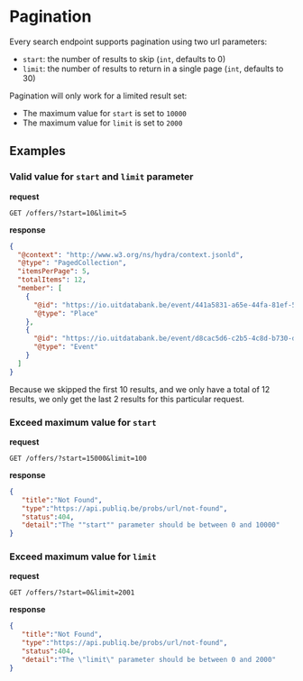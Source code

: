 # Pagination

Every search endpoint supports pagination using two url parameters:

* `start`: the number of results to skip (`int`, defaults to 0)
* `limit`: the number of results to return in a single page (`int`, defaults to 30)

Pagination will only work for a limited result set:

* The maximum value for `start` is set to `10000`
* The maximum value for `limit` is set to `2000`

## Examples

### Valid value for `start` and `limit` parameter

**request**

```
GET /offers/?start=10&limit=5
```

**response**

```json
{
  "@context": "http://www.w3.org/ns/hydra/context.jsonld",
  "@type": "PagedCollection",
  "itemsPerPage": 5,
  "totalItems": 12,
  "member": [
    {
      "@id": "https://io.uitdatabank.be/event/441a5831-a65e-44fa-81ef-5c47e9c57a05",
      "@type": "Place"
    },
    {
      "@id": "https://io.uitdatabank.be/event/d8cac5d6-c2b5-4c8d-b730-d9801a920c89",
      "@type": "Event"
    }
  ]
}
```

Because we skipped the first 10 results, and we only have a total of 12 results, we only get the last 2 results for this particular request.

### Exceed maximum value for `start`

**request**

```
GET /offers/?start=15000&limit=100
```

**response**

```json
{
   "title":"Not Found",
   "type":"https://api.publiq.be/probs/url/not-found",
   "status":404,
   "detail":"The ""start"" parameter should be between 0 and 10000"
}
```

### Exceed maximum value for `limit`

**request**

```
GET /offers/?start=0&limit=2001
```

**response**

```json
{
   "title":"Not Found",
   "type":"https://api.publiq.be/probs/url/not-found",
   "status":404,
   "detail":"The \"limit\" parameter should be between 0 and 2000"
}
```
